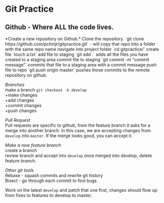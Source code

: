 <h1>Git Practice</h1>

<h2>Github - Where ALL the code lives.</h2>        
*Create a new repository on Github.* 
Clone the repository.  `git clone https://github.com/pchinjr/gitpractice.git` - will copy that repo into a folder with the same repo name  
navigate into project folder `cd gitpractice/`
create file  `touch a.txt`
add file to staging  `git add .` adds all the files you have created to a staging area  
commit file to staging  `git commit -m "commit message"` commits that file to a staging area with a commit message  
push file to repo  `git push origin master` pushes those commits to the remote repository on github

*Branches*  
make a branch `git checkout -b develop`  
+make changes  
+add changes  
+commit changes  
+push changes  

*Pull Request*    
Pull requests are specific to github, from the feature branch it asks for a merge into another branch. In this case, we are accepting changes from `develop` into `master`. If the merge looks good, you can accept it.  

*Make a new feature branch*  
create a branch  
review branch and accept into `develop`
once merged into develop, delete feature branch. 

*Other git tools*  
Rebase - squash commits and rewrite git history  
Bisect - go through each commit to find bugs  

Work on the latest `develop` and patch that one first, changes should flow up from fixes to features to develop to master. 